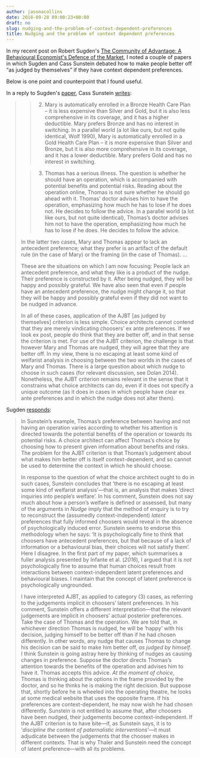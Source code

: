 ```yaml
---
author: jasonacollins
date: 2018-09-28 09:00:23+00:00
draft: no
slug: nudging-and-the-problem-of-context-dependent-preferences
title: Nudging and the problem of context dependent preferences
---
```


In my recent post on Robert Sugden's [The Community of Advantage: A Behavioural Economist's Defence of the Market](https://jasoncollins.blog/robert-sugdens-the-community-of-advantage-a-behavioural-economists-defence-of-the-market/), I noted a couple of papers in which Sugden and Cass Sunstein debated how to make people better off “as judged by themselves” if they have context dependent preferences.

Below is one point and counterpoint that I found useful.

In a reply to Sugden's [paper](https://link.springer.com/article/10.1007/s12232-016-0264-1), Cass Sunstein [writes](https://link.springer.com/article/10.1007%2Fs12232-017-0280-9):


<blockquote>

> 
> 2. Mary is automatically enrolled in a Bronze Health Care Plan – it is less expensive than Silver and Gold, but it is also less comprehensive in its coverage, and it has a higher deductible. Mary prefers Bronze and has no interest in switching. In a parallel world (a lot like ours, but not quite identical, Wolf 1990), Mary is automatically enrolled in a Gold Health Care Plan – it is more expensive than Silver and Bronze, but it is also more comprehensive in its coverage, and it has a lower deductible. Mary prefers Gold and has no interest in switching.
> 
> 

> 
> 3. Thomas has a serious illness. The question is whether he should have an operation, which is accompanied with potential benefits and potential risks. Reading about the operation online, Thomas is not sure whether he should go ahead with it. Thomas’ doctor advises him to have the operation, emphasizing how much he has to lose if he does not. He decides to follow the advice. In a parallel world (a lot like ours, but not quite identical), Thomas’s doctor advises him not to have the operation, emphasizing how much he has to lose if he does. He decides to follow the advice.
> 
> 
In the latter two cases, Mary and Thomas appear to lack an antecedent preference; what they prefer is an artifact of the default rule (in the case of Mary) or the framing (in the case of Thomas). ...

These are the situations on which I am now focusing: People lack an antecedent preference, and what they like is a product of the nudge. Their preference is constructed by it. After being nudged, they will be happy and possibly grateful. We have also seen that even if people have an antecedent preference, the nudge might change it, so that they will be happy and possibly grateful even if they did not want to be nudged in advance.

In all of these cases, application of the AJBT [as judged by themselves] criterion is less simple. Choice architects cannot contend that they are merely vindicating choosers’ ex ante preferences. If we look ex post, people do think that they are better off, and in that sense the criterion is met. For use of the AJBT criterion, the challenge is that however Mary and Thomas are nudged, they will agree that they are better off. In my view, there is no escaping at least some kind of welfarist analysis in choosing between the two worlds in the cases of Mary and Thomas. There is a large question about which nudge to choose in such cases (for relevant discussion, see Dolan 2014). Nonetheless, the AJBT criterion remains relevant in the sense that it constrains what choice architects can do, even if it does not specify a unique outcome (as it does in cases in which people have clear ex ante preferences and in which the nudge does not alter them).</blockquote>


Sugden [responds](https://link.springer.com/article/10.1007/s12232-017-0281-8):


<blockquote>In Sunstein’s example, Thomas’s preference between having and not having an operation varies according to whether his attention is directed towards the potential benefits of the operation or towards its potential risks. A choice architect can affect Thomas’s choice by choosing how to present given information about benefits and risks. The problem for the AJBT criterion is that Thomas’s judgement about what makes him better off is itself context-dependent, and so cannot be used to determine the context in which he should choose.

In response to the question of what the choice architect ought to do in such cases, Sunstein concludes that ‘there is no escaping at least some kind of welfarist analysis’—that is, an analysis that makes ‘direct inquiries into people’s welfare’. In his comment, Sunstein does not say much about how a person’s welfare is defined or assessed, but many of the arguments in _Nudge_ imply that the method of enquiry is to try to reconstruct the (assumedly context-independent) _latent_ preferences that fully informed choosers would reveal in the absence of psychologically induced error. Sunstein seems to endorse this methodology when he says: ‘It is psychologically fine to think that choosers have antecedent preferences, but that because of a lack of information or a behavioural bias, their choices will not satisfy them’. Here I disagree. In the first part of my paper, which summarises a fuller analysis presented by Infante et al. (_2016_), I argued that it is _not_ psychologically fine to assume that human choices result from interactions between context-independent latent preferences and behavioural biases. I maintain that the concept of latent preference is psychologically ungrounded.

I have interpreted AJBT, as applied to category (3) cases, as referring to the judgements implicit in choosers’ latent preferences. In his comment, Sunstein offers a different interpretation—that the relevant judgements are implicit in choosers’ actual posterior preferences. Take the case of Thomas and the operation. We are told that, in whichever direction Thomas is nudged, he will be ‘happy’ with his decision, judging himself to be better off than if he had chosen differently. In other words, any nudge that causes Thomas to change his decision can be said to make him better off, _as judged by himself_. I think Sunstein is going astray here by thinking of nudges as causing changes in preference. Suppose the doctor directs Thomas’s attention towards the benefits of the operation and advises him to have it. Thomas accepts this advice. _At the moment of choice_, Thomas is thinking about the options in the frame provided by the doctor, and so he thinks he is making the right decision. But suppose that, shortly before he is wheeled into the operating theatre, he looks at some medical website that uses the opposite frame. If his preferences are context-dependent, he may now wish he had chosen differently. Sunstein is not entitled to assume that, after choosers have been nudged, their judgements become context-independent. If the AJBT criterion is to have bite—if, as Sunstein says, it is to ‘_discipline the content of paternalistic interventions_’—it must adjudicate between the judgements that the chooser makes in different contexts. That is why Thaler and Sunstein need the concept of latent preference—with all its problems.</blockquote>
